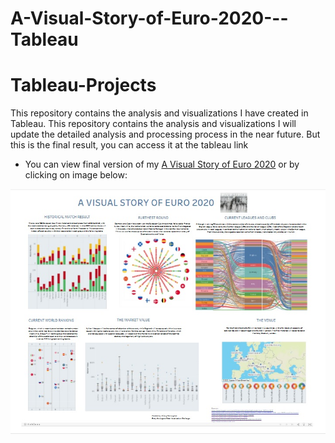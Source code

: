 # A-Visual-Story-of-Euro-2020---Tableau

# Tableau-Projects
This repository contains the analysis and visualizations I have created in Tableau.
This repository contains the analysis and visualizations I will update the detailed analysis and processing process in the near future. But this is the final result, you can access it at the tableau link

- You can view final version of my [A Visual Story of Euro 2020](https://public.tableau.com/app/profile/gilang.pamungkas/viz/AVisualStoryofEuro2020/Dashboard1) or by clicking on image below:

[![visualization image](https://github.com/gilangpamungkas/A-Visual-Story-of-Euro-2020---Tableau/blob/main/A%20Visual%20Story%20of%20EURO%202020.jpg)](https://public.tableau.com/app/profile/gilang.pamungkas/viz/AVisualStoryofEuro2020/Dashboard1)


